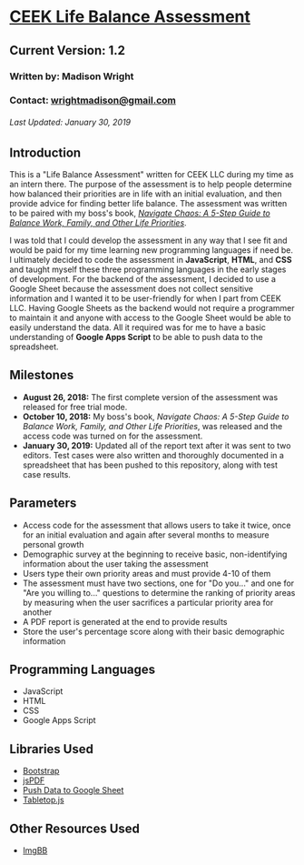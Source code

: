 # [CEEK Life Balance Assessment](https://www.ceekllc.com/balance-assessment)
## Current Version: 1.2
### Written by: Madison Wright
### Contact: wrightmadison@gmail.com
###### Last Updated: January 30, 2019

## Introduction 
This is a "Life Balance Assessment" written for CEEK LLC during my time as an intern there. The purpose of the assessment is to help people determine how balanced their priorities are in life with an initial evaluation, and then provide advice for finding better life balance. The assessment was written to be paired with my boss's book, *[Navigate Chaos: A 5-Step Guide to Balance Work, Family, and Other Life Priorities](https://www.amazon.com/gp/product/1732517606?pf_rd_p=d1f45e03-8b73-4c9a-9beb-4819111bef9a&pf_rd_r=620TWH26TE8SNQAGQJR2)*.

I was told that I could develop the assessment in any way that I see fit and would be paid for my time learning new programming languages if need be. I ultimately decided to code the assessment in **JavaScript**, **HTML**, and **CSS** and taught myself these three programming languages in the early stages of development. For the backend of the assessment, I decided to use a Google Sheet because the assessment does not collect sensitive information and I wanted it to be user-friendly for when I part from CEEK LLC. Having Google Sheets as the backend would not require a programmer to maintain it and anyone with access to the Google Sheet would be able to easily understand the data. All it required was for me to have a basic understanding of **Google Apps Script** to be able to push data to the spreadsheet.

## Milestones
* **August 26, 2018:** The first complete version of the assessment was released for free trial mode.
* **October 10, 2018:** My boss's book, *Navigate Chaos: A 5-Step Guide to Balance Work, Family, and Other Life Priorities*, was released and the access code was turned on for the assessment.
* **January 30, 2019:** Updated all of the report text after it was sent to two editors. Test cases were also written and thoroughly documented in a spreadsheet that has been pushed to this repository, along with test case results.

## Parameters
* Access code for the assessment that allows users to take it twice, once for an initial evaluation and again after several months to measure personal growth
* Demographic survey at the beginning to receive basic, non-identifying information about the user taking the assessment
* Users type their own priority areas and must provide 4-10 of them
* The assessment must have two sections, one for "Do you..." and one for "Are you willing to..." questions to determine the ranking of priority areas by measuring when the user sacrifices a particular priority area for another
* A PDF report is generated at the end to provide results
* Store the user's percentage score along with their basic demographic information

## Programming Languages
* JavaScript
* HTML
* CSS
* Google Apps Script

## Libraries Used
* [Bootstrap](http://getbootstrap.com)
* [jsPDF](https://github.com/MrRio/jsPDF)
* [Push Data to Google Sheet](https://github.com/dwyl/learn-to-send-email-via-google-script-html-no-server)
* [Tabletop.js](https://github.com/jsoma/tabletop)

## Other Resources Used
* [ImgBB](https://imgbb.com)

